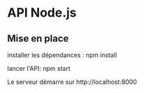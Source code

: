 # API Node.js

## Mise en place

installer les dépendances : npm install 

lancer l'API: npm start

Le serveur démarre sur http://localhost:8000